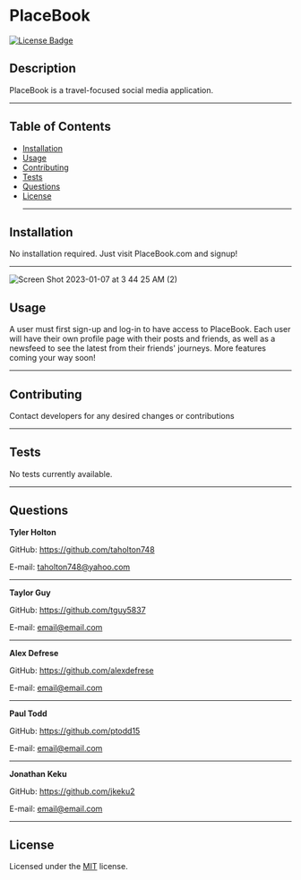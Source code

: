 # PlaceBook
  [![License Badge](https://img.shields.io/badge/license-MIT-blue)](https://choosealicense.com/licenses/mit/)
  ## Description
  PlaceBook is a travel-focused social media application. <hr>
  
  ## Table of Contents
  * [Installation](#installation)
  * [Usage](#usage)
  * [Contributing](#contributing)
  * [Tests](#tests)
  * [Questions](#questions) 
  * [License](#license) <hr>
  

  ## Installation
  No installation required. Just visit PlaceBook.com and signup! <hr>

  ![Screen Shot 2023-01-07 at 3 44 25 AM (2)](https://user-images.githubusercontent.com/107539009/211146391-5dc67e02-eb60-4b0f-aa6c-a2e759fe19d4.png)

  ## Usage
  A user must first sign-up and log-in to have access to PlaceBook. Each user will have their own profile page with their posts and friends, as well as a newsfeed to see the latest from their friends' journeys. More features coming your way soon! <hr>

  ## Contributing
  Contact developers for any desired changes or contributions <hr>

  ## Tests
  No tests currently available. <hr>

  ## Questions
  <strong>Tyler Holton</strong>

  GitHub: https://github.com/taholton748
  
  E-mail: taholton748@yahoo.com <hr>
  <strong>Taylor Guy</strong>

  GitHub: https://github.com/tguy5837
  
  E-mail: email@email.com <hr>
  <strong>Alex Defrese</strong>

  GitHub: https://github.com/alexdefrese
  
  E-mail: email@email.com <hr>
  <strong>Paul Todd</strong>

  GitHub: https://github.com/ptodd15
  
  E-mail: email@email.com <hr>
  <strong>Jonathan Keku</strong>

  GitHub: https://github.com/jkeku2
  
  E-mail: email@email.com <hr>
  
  ## License
  Licensed under the [MIT](https://choosealicense.com/licenses/mit/) license.
